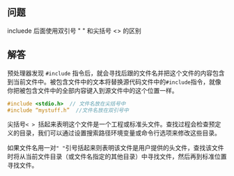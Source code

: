 ## 问题

incluede 后面使用双引号 " " 和尖括号 <> 的区别

## 解答

预处理器发现 `#include` 指令后，就会寻找后跟的文件名并把这个文件的内容包含到当前文件中。被包含文件中的文本将替换源代码文件中的`#include`指令，就像你把被包含文件中的全部内容键入到源文件中的这个位置一样。

```c++
#include <stdio.h>  // 文件名放在尖括号中 
#include “mystuff.h”  //文件名放在双引号中 
```

尖括号`< > `括起来表明这个文件是一个工程或标准头文件。查找过程会检查预定义的目录，我们可以通过设置搜索路径环境变量或命令行选项来修改这些目录。

如果文件名用一对`" "`引号括起来则表明该文件是用户提供的头文件，查找该文件时将从当前文件目录（或文件名指定的其他目录）中寻找文件，然后再到标准位置寻找文件。